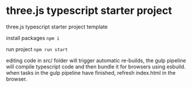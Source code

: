 # three.js typescript starter project
three.js typescript starter project template

install packages
`npm i`

run project
`npm run start`

editing code in src/ folder will trigger automatic re-builds,
the gulp pipeline will compile typescript code and then bundle it for browsers using esbuild. 
when tasks in the gulp pipeline have finished, refresh index.html in the browser.